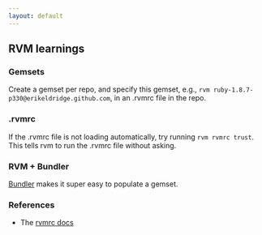 ```yaml
---
layout: default
---
```


## RVM learnings

### Gemsets

Create a gemset per repo, and specify this gemset, e.g., `rvm ruby-1.8.7-p330@erikeldridge.github.com`,  in an .rvmrc file in the repo.

### .rvmrc

If the .rvmrc file is not loading automatically, try running `rvm rvmrc trust`. This tells rvm to run the .rvmrc file without asking.

### RVM + Bundler

[Bundler](http://gembundler.com/) makes it super easy to populate a gemset.

### References

* The [rvmrc docs](http://beginrescueend.com/workflow/rvmrc/)